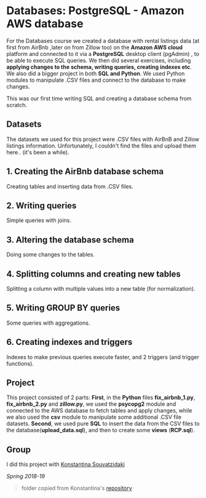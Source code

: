 # Databases: PostgreSQL - Amazon AWS database

For the Databases course we created a database with rental listings data (at first from AirBnb ,later on from Zillow too) on the **Amazon AWS cloud** platform and connected to it via a **PostgreSQL** desktop client (pgAdmin) , to be able to execute SQL queries. We then did several exercises, including **applying changes to the schema, writing queries, creating indexes etc**.
We also did a bigger project in both **SQL and Python**. We used Python modules to manipulate .CSV files and connect to the database to make changes. 
    
This was our first time writing SQL and creating a database schema from scratch.

## Datasets
The datasets we used for this project were .CSV files with AirBnB and Zillow listings information. Unfortunately, I couldn't find the files and upload them here.. (it's been a while).

## 1. Creating the AirBnb database schema
Creating tables and inserting data from .CSV files.

## 2. Writing queries
Simple queries with joins.

## 3. Altering the database schema
Doing some changes to the tables.

## 4. Splitting columns and creating new tables
Splitting a column with multiple values into a new table (for normalization).

## 5. Writing GROUP BY queries
Some queries with aggregations.

## 6. Creating indexes and triggers
Indexes to make previous queries execute faster, and 2 triggers (and trigger functions).

## Project
This project consisted of 2 parts: **First**, in the **Python** files **fix_airbnb_1.py**, **fix_airbnb_2.py** and **zillow.py**, we used the **psycopg2** module and connected to the AWS database to fetch tables and apply changes, while we also used the **csv** module to manipulate some additional .CSV file datasets. **Second**, we used pure **SQL** to insert the data from the CSV files to the database(**upload_data.sql**), and then to create some **views** (**RCP.sql**).

## Group
I did this project with [Konstantina Souvatzidaki](https://github.com/k-souvatzidaki)

*Spring 2018-19*

> folder copied from Konstantina's [repository](https://github.com/k-souvatzidaki/University-Coursework)
